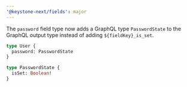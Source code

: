 ```yaml
---
'@keystone-next/fields': major
---
```


The `password` field type now adds a GraphQL type `PasswordState` to the GraphQL output type instead of adding `${fieldKey}_is_set`.

```graphql
type User {
  password: PasswordState
}

type PasswordState {
  isSet: Boolean!
}
```
